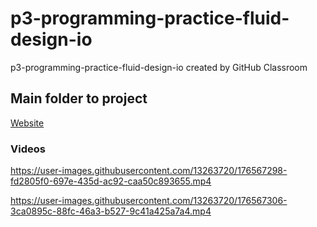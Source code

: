 # p3-programming-practice-fluid-design-io
p3-programming-practice-fluid-design-io created by GitHub Classroom

## Main folder to project

[Website](https://github.com/CS160-Summer2022/p3-programming-practice-fluid-design-io/tree/main/website.nosync)

### Videos

https://user-images.githubusercontent.com/13263720/176567298-fd2805f0-697e-435d-ac92-caa50c893655.mp4

https://user-images.githubusercontent.com/13263720/176567306-3ca0895c-88fc-46a3-b527-9c41a425a7a4.mp4

